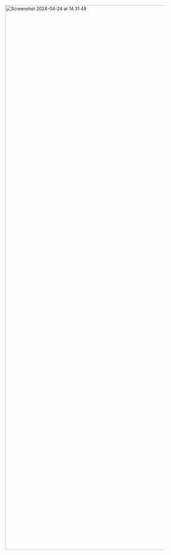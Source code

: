 <img width="1707" alt="Screenshot 2024-04-24 at 14 31 48" src="https://github.com/fsakhatov/CRUD-reactjs/assets/98838148/9b1f1007-975c-4b01-ae65-3c4927fe0a3e">
